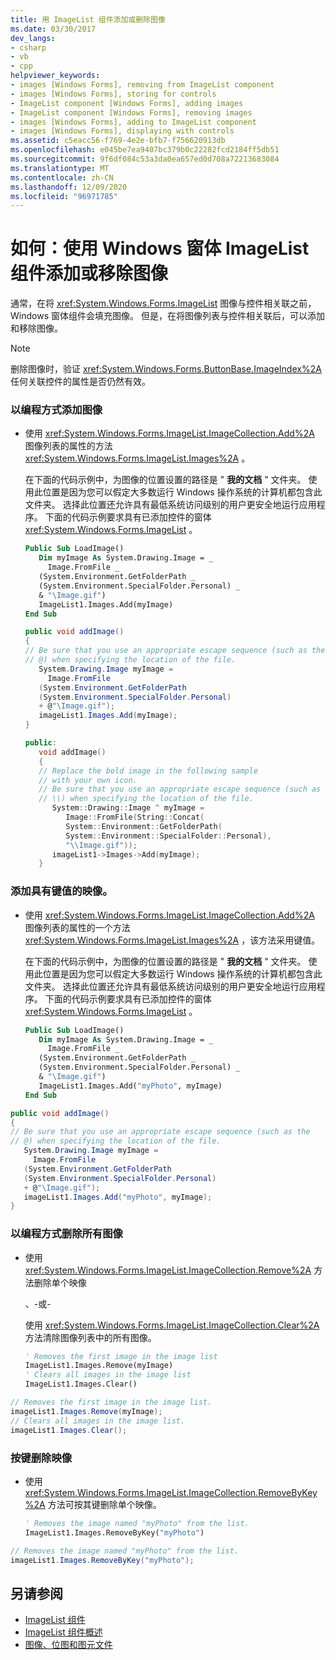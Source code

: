 ```yaml
---
title: 用 ImageList 组件添加或删除图像
ms.date: 03/30/2017
dev_langs:
- csharp
- vb
- cpp
helpviewer_keywords:
- images [Windows Forms], removing from ImageList component
- images [Windows Forms], storing for controls
- ImageList component [Windows Forms], adding images
- ImageList component [Windows Forms], removing images
- images [Windows Forms], adding to ImageList component
- images [Windows Forms], displaying with controls
ms.assetid: c5eacc56-f769-4e2e-bfb7-f756620913db
ms.openlocfilehash: e045be7ea9407bc379b0c22282fcd2184ff5db51
ms.sourcegitcommit: 9f6df084c53a3da0ea657ed0d708a72213683084
ms.translationtype: MT
ms.contentlocale: zh-CN
ms.lasthandoff: 12/09/2020
ms.locfileid: "96971785"
---
```

# <a name="how-to-add-or-remove-images-with-the-windows-forms-imagelist-component"></a>如何：使用 Windows 窗体 ImageList 组件添加或移除图像
通常，在将 <xref:System.Windows.Forms.ImageList> 图像与控件相关联之前，Windows 窗体组件会填充图像。 但是，在将图像列表与控件相关联后，可以添加和移除图像。  
  
> [!NOTE]
> 删除图像时，验证 <xref:System.Windows.Forms.ButtonBase.ImageIndex%2A> 任何关联控件的属性是否仍然有效。  
  
### <a name="to-add-images-programmatically"></a>以编程方式添加图像  
  
- 使用 <xref:System.Windows.Forms.ImageList.ImageCollection.Add%2A> 图像列表的属性的方法 <xref:System.Windows.Forms.ImageList.Images%2A> 。  
  
     在下面的代码示例中，为图像的位置设置的路径是 " **我的文档** " 文件夹。 使用此位置是因为您可以假定大多数运行 Windows 操作系统的计算机都包含此文件夹。 选择此位置还允许具有最低系统访问级别的用户更安全地运行应用程序。 下面的代码示例要求具有已添加控件的窗体 <xref:System.Windows.Forms.ImageList> 。  
  
    ```vb  
    Public Sub LoadImage()  
       Dim myImage As System.Drawing.Image = _  
         Image.FromFile _  
       (System.Environment.GetFolderPath _  
       (System.Environment.SpecialFolder.Personal) _  
       & "\Image.gif")  
       ImageList1.Images.Add(myImage)  
    End Sub  
    ```  
  
    ```csharp  
    public void addImage()  
    {  
    // Be sure that you use an appropriate escape sequence (such as the
    // @) when specifying the location of the file.  
       System.Drawing.Image myImage =
         Image.FromFile  
       (System.Environment.GetFolderPath  
       (System.Environment.SpecialFolder.Personal)  
       + @"\Image.gif");  
       imageList1.Images.Add(myImage);  
    }  
    ```  
  
    ```cpp  
    public:  
       void addImage()  
       {  
       // Replace the bold image in the following sample
       // with your own icon.  
       // Be sure that you use an appropriate escape sequence (such as
       // \\) when specifying the location of the file.  
          System::Drawing::Image ^ myImage =
             Image::FromFile(String::Concat(  
             System::Environment::GetFolderPath(  
             System::Environment::SpecialFolder::Personal),  
             "\\Image.gif"));  
          imageList1->Images->Add(myImage);  
       }  
    ```  
  
### <a name="to-add-images-with-a-key-value"></a>添加具有键值的映像。  
  
- 使用 <xref:System.Windows.Forms.ImageList.ImageCollection.Add%2A> 图像列表的属性的一个方法 <xref:System.Windows.Forms.ImageList.Images%2A> ，该方法采用键值。  
  
     在下面的代码示例中，为图像的位置设置的路径是 " **我的文档** " 文件夹。 使用此位置是因为您可以假定大多数运行 Windows 操作系统的计算机都包含此文件夹。 选择此位置还允许具有最低系统访问级别的用户更安全地运行应用程序。 下面的代码示例要求具有已添加控件的窗体 <xref:System.Windows.Forms.ImageList> 。  
  
    ```vb  
    Public Sub LoadImage()  
       Dim myImage As System.Drawing.Image = _  
         Image.FromFile _  
       (System.Environment.GetFolderPath _  
       (System.Environment.SpecialFolder.Personal) _  
       & "\Image.gif")  
       ImageList1.Images.Add("myPhoto", myImage)  
    End Sub  
    ```  
  
```csharp  
public void addImage()  
{  
// Be sure that you use an appropriate escape sequence (such as the
// @) when specifying the location of the file.  
   System.Drawing.Image myImage =
     Image.FromFile  
   (System.Environment.GetFolderPath  
   (System.Environment.SpecialFolder.Personal)  
   + @"\Image.gif");  
   imageList1.Images.Add("myPhoto", myImage);  
}  
```  
  
### <a name="to-remove-all-images-programmatically"></a>以编程方式删除所有图像  
  
- 使用 <xref:System.Windows.Forms.ImageList.ImageCollection.Remove%2A> 方法删除单个映像  
  
     、-或-  
  
     使用 <xref:System.Windows.Forms.ImageList.ImageCollection.Clear%2A> 方法清除图像列表中的所有图像。  
  
    ```vb  
    ' Removes the first image in the image list  
    ImageList1.Images.Remove(myImage)  
    ' Clears all images in the image list  
    ImageList1.Images.Clear()  
    ```  
  
```csharp  
// Removes the first image in the image list.  
imageList1.Images.Remove(myImage);  
// Clears all images in the image list.  
imageList1.Images.Clear();  
```  
  
### <a name="to-remove-images-by-key"></a>按键删除映像  
  
- 使用 <xref:System.Windows.Forms.ImageList.ImageCollection.RemoveByKey%2A> 方法可按其键删除单个映像。  
  
    ```vb  
    ' Removes the image named "myPhoto" from the list.  
    ImageList1.Images.RemoveByKey("myPhoto")  
    ```  
  
```csharp  
// Removes the image named "myPhoto" from the list.  
imageList1.Images.RemoveByKey("myPhoto");  
```  
  
## <a name="see-also"></a>另请参阅

- [ImageList 组件](imagelist-component-windows-forms.md)
- [ImageList 组件概述](imagelist-component-overview-windows-forms.md)
- [图像、位图和图元文件](../advanced/images-bitmaps-and-metafiles.md)
